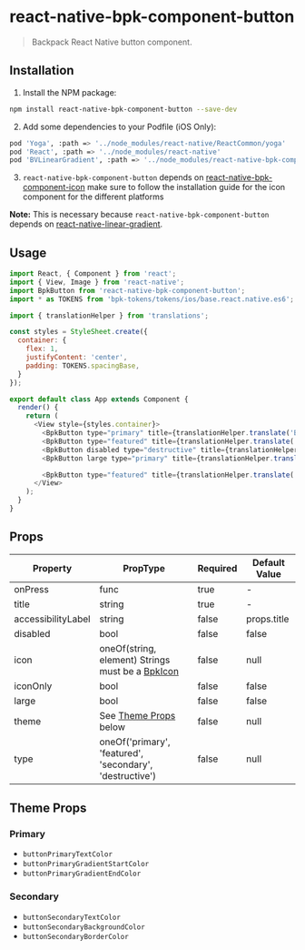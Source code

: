 # react-native-bpk-component-button

> Backpack React Native button component.

## Installation

1. Install the NPM package:
```sh
npm install react-native-bpk-component-button --save-dev
```

2. Add some dependencies to your Podfile (iOS Only):
```sh
pod 'Yoga', :path => '../node_modules/react-native/ReactCommon/yoga'
pod 'React', :path => '../node_modules/react-native'
pod 'BVLinearGradient', :path => '../node_modules/react-native-bpk-component-button/node_modules/react-native-linear-gradient'
```

3. `react-native-bpk-component-button` depends on [react-native-bpk-component-icon](https://github.com/Skyscanner/backpack/tree/master/native/packages/react-native-bpk-component-icon) make sure to follow the installation guide for the icon component for the different platforms

**Note:** This is necessary because `react-native-bpk-component-button` depends on [react-native-linear-gradient](https://github.com/react-native-community/react-native-linear-gradient).

## Usage

```js
import React, { Component } from 'react';
import { View, Image } from 'react-native';
import BpkButton from 'react-native-bpk-component-button';
import * as TOKENS from 'bpk-tokens/tokens/ios/base.react.native.es6';

import { translationHelper } from 'translations';

const styles = StyleSheet.create({
  container: {
    flex: 1,
    justifyContent: 'center',
    padding: TOKENS.spacingBase,
  }
});

export default class App extends Component {
  render() {
    return (
      <View style={styles.container}>
        <BpkButton type="primary" title={translationHelper.translate('BOOK_FLIGHT')} onPress={() => {}} />
        <BpkButton type="featured" title={translationHelper.translate('BOOK_FLIGHT')} onPress={() => {}} />
        <BpkButton disabled type="destructive" title={translationHelper.translate('BOOK_FLIGHT')} onPress={() => {}} />
        <BpkButton large type="primary" title={translationHelper.translate('BOOK_FLIGHT')} onPress={() => {}} />

        <BpkButton type="featured" title={translationHelper.translate('BOOK_FLIGHT')} icon="baggage" iconOnly onPress={() => {}} />
      </View>
    );
  }
}
```

## Props

| Property              | PropType                                                                  | Required | Default Value |
| --------------------- | ------------------------------------------------------------------------- | -------- | ------------- |
| onPress               | func                                                                      | true     | -             |
| title                 | string                                                                    | true     | -             |
| accessibilityLabel    | string                                                                    | false    | props.title   |
| disabled              | bool                                                                      | false    | false         |
| icon                  | oneOf(string, element) Strings must be a [BpkIcon](/components/web/icons) | false    | null          |
| iconOnly              | bool                                                                      | false    | false         |
| large                 | bool                                                                      | false    | false         |
| theme                 | See [Theme Props](#theme-props) below                                     | false    | null          |
| type                  | oneOf('primary', 'featured', 'secondary', 'destructive')                  | false    | null          |

## Theme Props

### Primary

* `buttonPrimaryTextColor`
* `buttonPrimaryGradientStartColor`
* `buttonPrimaryGradientEndColor`

### Secondary

* `buttonSecondaryTextColor`
* `buttonSecondaryBackgroundColor`
* `buttonSecondaryBorderColor`
